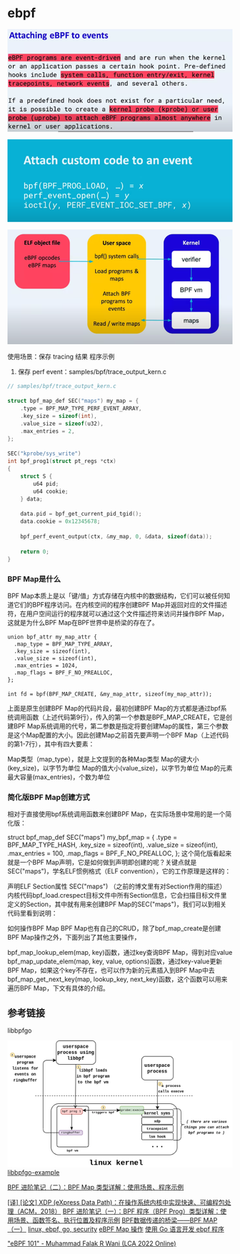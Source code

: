 # ebpf


![Img](./FILES/ebpf.md/a309aa27.png)


![Img](./FILES/ebpf.md/1abed885.png)


![Img](./FILES/ebpf.md/bad027eb.png)


使用场景：保存 tracing 结果
程序示例
1. 保存 perf event：samples/bpf/trace_output_kern.c

```C
// samples/bpf/trace_output_kern.c

struct bpf_map_def SEC("maps") my_map = {
    .type = BPF_MAP_TYPE_PERF_EVENT_ARRAY,
    .key_size = sizeof(int),
    .value_size = sizeof(u32),
    .max_entries = 2,
};

SEC("kprobe/sys_write")
int bpf_prog1(struct pt_regs *ctx)
{
    struct S {
        u64 pid;
        u64 cookie;
    } data;

    data.pid = bpf_get_current_pid_tgid();
    data.cookie = 0x12345678;

    bpf_perf_event_output(ctx, &my_map, 0, &data, sizeof(data));

    return 0;
}
```


### BPF Map是什么
BPF Map本质上是以「键/值」方式存储在内核中的数据结构，它们可以被任何知道它们的BPF程序访问。在内核空间的程序创建BPF Map并返回对应的文件描述符，在用户空间运行的程序就可以通过这个文件描述符来访问并操作BPF Map，这就是为什么BPF Map在BPF世界中是桥梁的存在了。

```
union bpf_attr my_map_attr {
  .map_type = BPF_MAP_TYPE_ARRAY,
  .key_size = sizeof(int),
  .value_size = sizeof(int),
  .max_entries = 1024,
  .map_flags = BPF_F_NO_PREALLOC,
};

int fd = bpf(BPF_MAP_CREATE, &my_map_attr, sizeof(my_map_attr));
```
上面是原生创建BPF Map的代码片段，最初创建BPF Map的方式都是通过bpf系统调用函数（上述代码第9行），传入的第一个参数是BPF_MAP_CREATE，它是创建BPF Map系统调用的代号，第二参数是指定将要创建Map的属性，第三个参数是这个Map配置的大小。因此创建Map之前首先要声明一个BPF Map（上述代码的第1-7行），其中有四大要素：

Map类型（map_type），就是上文提到的各种Map类型
Map的键大小(key_size)，以字节为单位
Map的值大小(value_size)，以字节为单位
Map的元素最大容量(max_entries)，个数为单位

### 简化版BPF Map创建方式
相对于直接使用bpf系统调用函数来创建BPF Map，在实际场景中常用的是一个简化版：

struct bpf_map_def SEC("maps") my_bpf_map = {
  .type       = BPF_MAP_TYPE_HASH, 
  .key_size   = sizeof(int),
  .value_size   = sizeof(int),
  .max_entries = 100,
  .map_flags   = BPF_F_NO_PREALLOC,
};
这个简化版看起来就是一个BPF Map声明，它是如何做到声明即创建的呢？关键点就是SEC("maps")，学名ELF惯例格式（ELF convention），它的工作原理是这样的：

声明ELF Section属性 SEC("maps") （之前的博文里有对Section作用的描述）
内核代码bpf_load.crespect目标文件中所有Section信息，它会扫描目标文件里定义的Section，其中就有用来创建BPF Map的SEC("maps")，我们可以到相关代码里看到说明：


如何操作BPF Map
BPF Map也有自己的CRUD，除了bpf_map_create是创建BPF Map操作之外，下面列出了其他主要操作，

bpf_map_lookup_elem(map, key)函数，通过key查询BPF Map，得到对应value
bpf_map_update_elem(map, key, value, options)函数，通过key-value更新BPF Map，如果这个key不存在，也可以作为新的元素插入到BPF Map中去
bpf_map_get_next_key(map, lookup_key, next_key)函数，这个函数可以用来遍历BPF Map，下文有具体的介绍。
## 参考链接



libbpfgo

![Img](./FILES/ebpf.md/9298a160.png)
[libbpfgo-example](https://github.com/grantseltzer/libbpfgo-example)

[BPF 进阶笔记（二）：BPF Map 类型详解：使用场景、程序示例](https://arthurchiao.art/blog/bpf-advanced-notes-2-zh/)

[[译] [论文] XDP (eXpress Data Path)：在操作系统内核中实现快速、可编程包处理（ACM，2018）](https://arthurchiao.art/blog/xdp-paper-acm-2018-zh/)
[BPF 进阶笔记（一）：BPF 程序（BPF Prog）类型详解：使用场景、函数签名、执行位置及程序示例](https://arthurchiao.art/blog/bpf-advanced-notes-1-zh/)
[BPF数据传递的桥梁——BPF MAP（一）](https://davidlovezoe.club/wordpress/archives/1044)
[linux, ebpf, go, security](https://www.grant.pizza/)
[eBPF Map 操作](https://houmin.cc/posts/98a3c8ff/)
[使用 Go 语言开发 ebpf 程序](https://houmin.cc/posts/adca5ae5/)

["eBPF 101" - Muhammad Falak R Wani (LCA 2022 Online)](https://www.youtube.com/watch?v=n6SdBmgLFmA)

